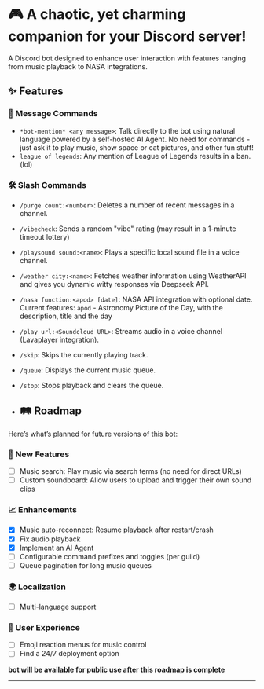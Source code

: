 # 🎮 A chaotic, yet charming companion for your Discord server!

A Discord bot designed to enhance user interaction with features ranging from music playback to NASA integrations.

## ✨ Features

### 💬 Message Commands
- `*bot-mention* <any message>`: Talk directly to the bot using natural language powered by a self-hosted AI Agent. No need for commands - just ask it to play music, show space or cat pictures, and other fun stuff!
- `league of legends`: Any mention of League of Legends results in a ban. (lol)


### 🛠 Slash Commands
- `/purge count:<number>`: Deletes a number of recent messages in a channel.
- `/vibecheck`: Sends a random "vibe" rating (may result in a 1-minute timeout lottery)
- `/playsound sound:<name>`: Plays a specific local sound file in a voice channel.
- `/weather city:<name>`: Fetches weather information using WeatherAPI and gives you dynamic witty responses via Deepseek API.
- `/nasa function:<apod> [date]`: NASA API integration with optional date. Current features: `apod` - Astronomy Picture of the Day, with the description, title and the day
- `/play url:<Soundcloud URL>`: Streams audio in a voice channel (Lavaplayer integration).
- `/skip`: Skips the currently playing track.
- `/queue`: Displays the current music queue.
- `/stop`: Stops playback and clears the queue.

- ## 🛤️ Roadmap

Here’s what’s planned for future versions of this bot:

### 🎉 New Features
- [ ] Music search: Play music via search terms (no need for direct URLs)
- [ ] Custom soundboard: Allow users to upload and trigger their own sound clips

### 📈 Enhancements
- [x] Music auto-reconnect: Resume playback after restart/crash
- [x] Fix audio playback
- [x] Implement an AI Agent
- [ ] Configurable command prefixes and toggles (per guild)
- [ ] Queue pagination for long music queues

### 🌍 Localization
- [ ] Multi-language support

### 👤 User Experience
- [ ] Emoji reaction menus for music control
- [ ] Find a 24/7 deployment option

**bot will be available for public use after this roadmap is complete**

---
